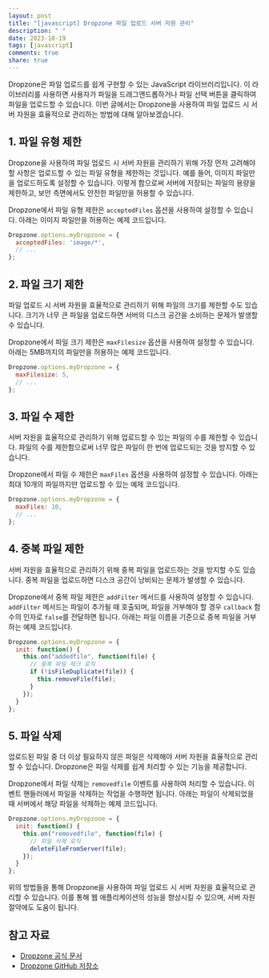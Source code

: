 ```yaml
---
layout: post
title: "[javascript] Dropzone 파일 업로드 서버 자원 관리"
description: " "
date: 2023-10-19
tags: [javascript]
comments: true
share: true
---
```


Dropzone은 파일 업로드를 쉽게 구현할 수 있는 JavaScript 라이브러리입니다. 이 라이브러리를 사용하면 사용자가 파일을 드래그앤드롭하거나 파일 선택 버튼을 클릭하여 파일을 업로드할 수 있습니다. 이번 글에서는 Dropzone을 사용하여 파일 업로드 시 서버 자원을 효율적으로 관리하는 방법에 대해 알아보겠습니다.

## 1. 파일 유형 제한

Dropzone을 사용하여 파일 업로드 시 서버 자원을 관리하기 위해 가장 먼저 고려해야 할 사항은 업로드할 수 있는 파일 유형을 제한하는 것입니다. 예를 들어, 이미지 파일만을 업로드하도록 설정할 수 있습니다. 이렇게 함으로써 서버에 저장되는 파일의 용량을 제한하고, 보안 측면에서도 안전한 파일만을 허용할 수 있습니다.

Dropzone에서 파일 유형 제한은 `acceptedFiles` 옵션을 사용하여 설정할 수 있습니다. 아래는 이미지 파일만을 허용하는 예제 코드입니다.

```javascript
Dropzone.options.myDropzone = {
  acceptedFiles: 'image/*',
  // ...
};
```

## 2. 파일 크기 제한

파일 업로드 시 서버 자원을 효율적으로 관리하기 위해 파일의 크기를 제한할 수도 있습니다. 크기가 너무 큰 파일을 업로드하면 서버의 디스크 공간을 소비하는 문제가 발생할 수 있습니다.

Dropzone에서 파일 크기 제한은 `maxFilesize` 옵션을 사용하여 설정할 수 있습니다. 아래는 5MB까지의 파일만을 허용하는 예제 코드입니다.

```javascript
Dropzone.options.myDropzone = {
  maxFilesize: 5,
  // ...
};
```

## 3. 파일 수 제한

서버 자원을 효율적으로 관리하기 위해 업로드할 수 있는 파일의 수를 제한할 수 있습니다. 파일의 수를 제한함으로써 너무 많은 파일이 한 번에 업로드되는 것을 방지할 수 있습니다.

Dropzone에서 파일 수 제한은 `maxFiles` 옵션을 사용하여 설정할 수 있습니다. 아래는 최대 10개의 파일까지만 업로드할 수 있는 예제 코드입니다.

```javascript
Dropzone.options.myDropzone = {
  maxFiles: 10,
  // ...
};
```

## 4. 중복 파일 제한

서버 자원을 효율적으로 관리하기 위해 중복 파일을 업로드하는 것을 방지할 수도 있습니다. 중복 파일을 업로드하면 디스크 공간이 낭비되는 문제가 발생할 수 있습니다.

Dropzone에서 중복 파일 제한은 `addFilter` 메서드를 사용하여 설정할 수 있습니다. `addFilter` 메서드는 파일이 추가될 때 호출되며, 파일을 거부해야 할 경우 `callback` 함수의 인자로 `false`를 전달하면 됩니다. 아래는 파일 이름을 기준으로 중복 파일을 거부하는 예제 코드입니다.

```javascript
Dropzone.options.myDropzone = {
  init: function() {
    this.on("addedfile", function(file) {
      // 중복 파일 체크 로직
      if (!isFileDuplicate(file)) {
        this.removeFile(file);
      }
    });
  }
};
```

## 5. 파일 삭제

업로드된 파일 중 더 이상 필요하지 않은 파일은 삭제해야 서버 자원을 효율적으로 관리할 수 있습니다. Dropzone은 파일 삭제를 쉽게 처리할 수 있는 기능을 제공합니다.

Dropzone에서 파일 삭제는 `removedfile` 이벤트를 사용하여 처리할 수 있습니다. 이벤트 핸들러에서 파일을 삭제하는 작업을 수행하면 됩니다. 아래는 파일이 삭제되었을 때 서버에서 해당 파일을 삭제하는 예제 코드입니다.

```javascript
Dropzone.options.myDropzone = {
  init: function() {
    this.on("removedfile", function(file) {
      // 파일 삭제 로직
      deleteFileFromServer(file);
    });
  }
};
```

위의 방법들을 통해 Dropzone을 사용하여 파일 업로드 시 서버 자원을 효율적으로 관리할 수 있습니다. 이를 통해 웹 애플리케이션의 성능을 향상시킬 수 있으며, 서버 자원 절약에도 도움이 됩니다.

## 참고 자료
- [Dropzone 공식 문서](https://www.dropzonejs.com/)
- [Dropzone GitHub 저장소](https://github.com/enyo/dropzone)